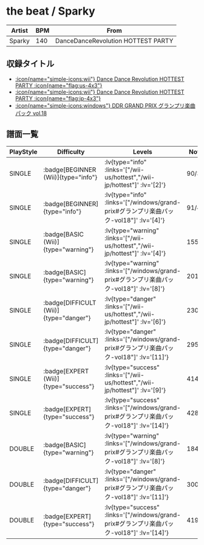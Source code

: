 # the beat / Sparky

|Artist|BPM|From|
|------|---|----|
|Sparky|140|DanceDanceRevolution HOTTEST PARTY|

## 収録タイトル

- [ :icon{name="simple-icons:wii"} Dance Dance Revolution HOTTEST PARTY :icon{name="flag:us-4x3"} ](/wii-us/hottest)
- [ :icon{name="simple-icons:wii"} Dance Dance Revolution HOTTEST PARTY :icon{name="flag:jp-4x3"} ](/wii-jp/hottest)
- [ :icon{name="simple-icons:windows"} DDR GRAND PRIX グランプリ楽曲パック vol.18](/windows/grand-prix#グランプリ楽曲パック-vol18)

## 譜面一覧

|PlayStyle|Difficulty|Levels|Notes|Movie|
|---------|----------|------|-----|-----|
|SINGLE| :badge[BEGINNER (Wii)]{type="info"} | :lv{type="info" :links='["/wii-us/hottest","/wii-jp/hottest"]' :lv='[2]'} |90/3||
|SINGLE| :badge[BEGINNER]{type="info"} | :lv{type="info" :links='["/windows/grand-prix#グランプリ楽曲パック-vol18"]' :lv='[4]'} |91/4||
|SINGLE| :badge[BASIC (Wii)]{type="warning"} | :lv{type="warning" :links='["/wii-us/hottest","/wii-jp/hottest"]' :lv='[4]'} |155/18||
|SINGLE| :badge[BASIC]{type="warning"} | :lv{type="warning" :links='["/windows/grand-prix#グランプリ楽曲パック-vol18"]' :lv='[8]'} |201/10||
|SINGLE| :badge[DIFFICULT (Wii)]{type="danger"} | :lv{type="danger" :links='["/wii-us/hottest","/wii-jp/hottest"]' :lv='[6]'} |230/30||
|SINGLE| :badge[DIFFICULT]{type="danger"} | :lv{type="danger" :links='["/windows/grand-prix#グランプリ楽曲パック-vol18"]' :lv='[11]'} |295/28||
|SINGLE| :badge[EXPERT (Wii)]{type="success"} | :lv{type="success" :links='["/wii-us/hottest","/wii-jp/hottest"]' :lv='[9]'} |414/7||
|SINGLE| :badge[EXPERT]{type="success"} | :lv{type="success" :links='["/windows/grand-prix#グランプリ楽曲パック-vol18"]' :lv='[14]'} |428/26||
|DOUBLE| :badge[BASIC]{type="warning"} | :lv{type="warning" :links='["/windows/grand-prix#グランプリ楽曲パック-vol18"]' :lv='[8]'} |184/10||
|DOUBLE| :badge[DIFFICULT]{type="danger"} | :lv{type="danger" :links='["/windows/grand-prix#グランプリ楽曲パック-vol18"]' :lv='[11]'} |300/23||
|DOUBLE| :badge[EXPERT]{type="success"} | :lv{type="success" :links='["/windows/grand-prix#グランプリ楽曲パック-vol18"]' :lv='[14]'} |419/12||
